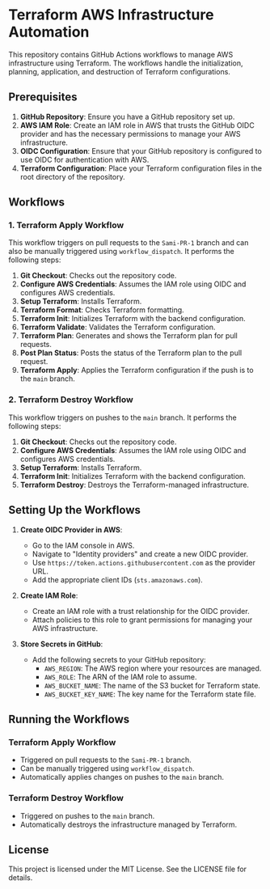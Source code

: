 
# Terraform AWS Infrastructure Automation

This repository contains GitHub Actions workflows to manage AWS infrastructure using Terraform. The workflows handle the initialization, planning, application, and destruction of Terraform configurations.

## Prerequisites

1. **GitHub Repository**: Ensure you have a GitHub repository set up.
2. **AWS IAM Role**: Create an IAM role in AWS that trusts the GitHub OIDC provider and has the necessary permissions to manage your AWS infrastructure.
3. **OIDC Configuration**: Ensure that your GitHub repository is configured to use OIDC for authentication with AWS.
4. **Terraform Configuration**: Place your Terraform configuration files in the root directory of the repository.

## Workflows

### 1. Terraform Apply Workflow

This workflow triggers on pull requests to the `Sami-PR-1` branch and can also be manually triggered using `workflow_dispatch`. It performs the following steps:

1. **Git Checkout**: Checks out the repository code.
2. **Configure AWS Credentials**: Assumes the IAM role using OIDC and configures AWS credentials.
3. **Setup Terraform**: Installs Terraform.
4. **Terraform Format**: Checks Terraform formatting.
5. **Terraform Init**: Initializes Terraform with the backend configuration.
6. **Terraform Validate**: Validates the Terraform configuration.
7. **Terraform Plan**: Generates and shows the Terraform plan for pull requests.
8. **Post Plan Status**: Posts the status of the Terraform plan to the pull request.
9. **Terraform Apply**: Applies the Terraform configuration if the push is to the `main` branch.

### 2. Terraform Destroy Workflow

This workflow triggers on pushes to the `main` branch. It performs the following steps:

1. **Git Checkout**: Checks out the repository code.
2. **Configure AWS Credentials**: Assumes the IAM role using OIDC and configures AWS credentials.
3. **Setup Terraform**: Installs Terraform.
4. **Terraform Init**: Initializes Terraform with the backend configuration.
5. **Terraform Destroy**: Destroys the Terraform-managed infrastructure.

## Setting Up the Workflows

1. **Create OIDC Provider in AWS**:
   - Go to the IAM console in AWS.
   - Navigate to "Identity providers" and create a new OIDC provider.
   - Use `https://token.actions.githubusercontent.com` as the provider URL.
   - Add the appropriate client IDs (`sts.amazonaws.com`).

2. **Create IAM Role**:
   - Create an IAM role with a trust relationship for the OIDC provider.
   - Attach policies to this role to grant permissions for managing your AWS infrastructure.

3. **Store Secrets in GitHub**:
   - Add the following secrets to your GitHub repository:
     - `AWS_REGION`: The AWS region where your resources are managed.
     - `AWS_ROLE`: The ARN of the IAM role to assume.
     - `AWS_BUCKET_NAME`: The name of the S3 bucket for Terraform state.
     - `AWS_BUCKET_KEY_NAME`: The key name for the Terraform state file.

## Running the Workflows

### Terraform Apply Workflow

- Triggered on pull requests to the `Sami-PR-1` branch.
- Can be manually triggered using `workflow_dispatch`.
- Automatically applies changes on pushes to the `main` branch.

### Terraform Destroy Workflow

- Triggered on pushes to the `main` branch.
- Automatically destroys the infrastructure managed by Terraform.

## License

This project is licensed under the MIT License. See the LICENSE file for details.
